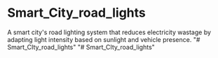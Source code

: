 # Smart_City_road_lights
A smart city's road lighting system that reduces electricity wastage by adapting light intensity based on sunlight and vehicle presence.
"# Smart_CIty_road_lights" 
"# Smart_CIty_road_lights" 
